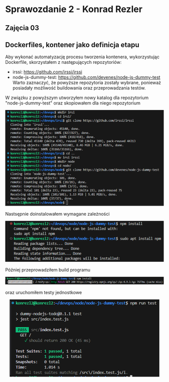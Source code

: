 # Sprawozdanie 2 - Konrad Rezler
## Zajęcia 03
## Dockerfiles, kontener jako definicja etapu

Aby wykonać automatyzację procesu tworzenia kontenera, wykorzystując Dockerfile, skorzystałem z następujących repozytoriów:
- irssi: https://github.com/irssi/irssi
- node-js-dummy-test: https://github.com/devenes/node-js-dummy-test
Warto zaznaczyć, że powyższe repozytoria zostały wybrane, ponieważ posiadały możliwość buildowania oraz przeprowadzania testów.

W związku z powyższym utworzyłem nowy katalog dla repozytorium "node-js-dummy-test" oraz skopiowałem dla niego repozytorium 
<p align="center">
 <img src="https://github.com/InzynieriaOprogramowaniaAGH/MDO2024_INO/blob/KR409837/ITE/GCL4/KR409837/Sprawozdanie2/Lab3/1. klonowanie repo.png">
</p>

Nastsępnie doinstalowałem wymagane zależności
<p align="center">
 <img src="https://github.com/InzynieriaOprogramowaniaAGH/MDO2024_INO/blob/KR409837/ITE/GCL4/KR409837/Sprawozdanie2/Lab3/2. doinstaluj wymagane zaleznosci.png">
</p>

Później przeprowadziłem build programu
<p align="center">
 <img src="https://github.com/InzynieriaOprogramowaniaAGH/MDO2024_INO/blob/KR409837/ITE/GCL4/KR409837/Sprawozdanie2/Lab3/3.1. instalacja zaleznosci.png">
</p>

oraz uruchomiłem testy jednostkowe
<p align="center">
 <img src="https://github.com/InzynieriaOprogramowaniaAGH/MDO2024_INO/blob/KR409837/ITE/GCL4/KR409837/Sprawozdanie2/Lab3/3.1.1 testy jednostkowe.png">
</p>


